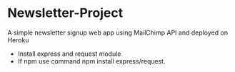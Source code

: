 # Newsletter-Project
A simple newsletter signup web app using MailChimp API and deployed on Heroku
- Install express and request module
- If npm use command npm install express/request.
